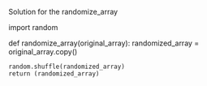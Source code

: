 Solution for the randomize_array

import random

def randomize_array(original_array):
    randomized_array = original_array.copy()

    random.shuffle(randomized_array)
    return (randomized_array)

